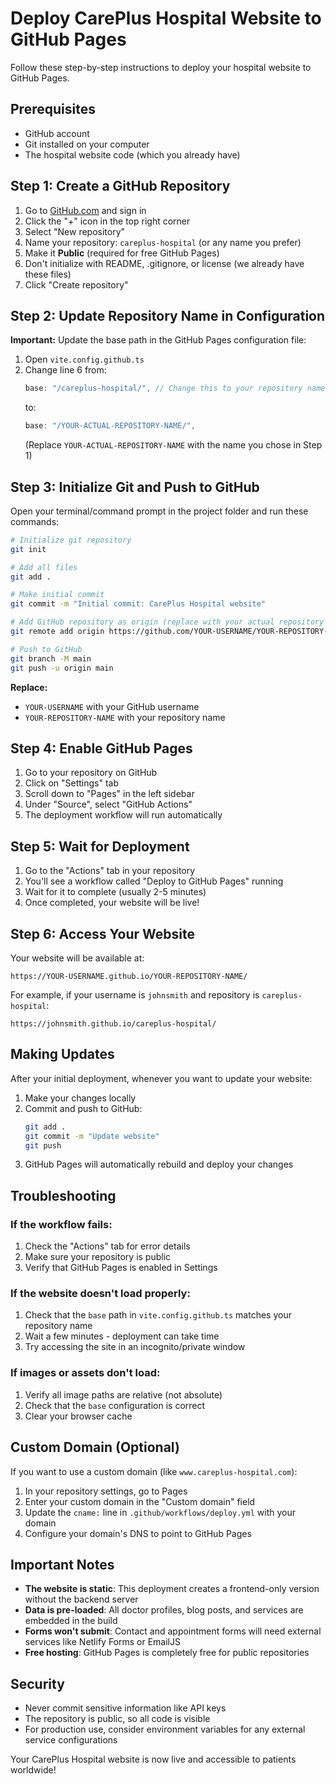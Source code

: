 # Deploy CarePlus Hospital Website to GitHub Pages

Follow these step-by-step instructions to deploy your hospital website to GitHub Pages.

## Prerequisites
- GitHub account
- Git installed on your computer
- The hospital website code (which you already have)

## Step 1: Create a GitHub Repository

1. Go to [GitHub.com](https://github.com) and sign in
2. Click the "+" icon in the top right corner
3. Select "New repository"
4. Name your repository: `careplus-hospital` (or any name you prefer)
5. Make it **Public** (required for free GitHub Pages)
6. Don't initialize with README, .gitignore, or license (we already have these files)
7. Click "Create repository"

## Step 2: Update Repository Name in Configuration

**Important:** Update the base path in the GitHub Pages configuration file:

1. Open `vite.config.github.ts`
2. Change line 6 from:
   ```typescript
   base: "/careplus-hospital/", // Change this to your repository name
   ```
   to:
   ```typescript
   base: "/YOUR-ACTUAL-REPOSITORY-NAME/",
   ```
   (Replace `YOUR-ACTUAL-REPOSITORY-NAME` with the name you chose in Step 1)

## Step 3: Initialize Git and Push to GitHub

Open your terminal/command prompt in the project folder and run these commands:

```bash
# Initialize git repository
git init

# Add all files
git add .

# Make initial commit
git commit -m "Initial commit: CarePlus Hospital website"

# Add GitHub repository as origin (replace with your actual repository URL)
git remote add origin https://github.com/YOUR-USERNAME/YOUR-REPOSITORY-NAME.git

# Push to GitHub
git branch -M main
git push -u origin main
```

**Replace:**
- `YOUR-USERNAME` with your GitHub username
- `YOUR-REPOSITORY-NAME` with your repository name

## Step 4: Enable GitHub Pages

1. Go to your repository on GitHub
2. Click on "Settings" tab
3. Scroll down to "Pages" in the left sidebar
4. Under "Source", select "GitHub Actions"
5. The deployment workflow will run automatically

## Step 5: Wait for Deployment

1. Go to the "Actions" tab in your repository
2. You'll see a workflow called "Deploy to GitHub Pages" running
3. Wait for it to complete (usually 2-5 minutes)
4. Once completed, your website will be live!

## Step 6: Access Your Website

Your website will be available at:
```
https://YOUR-USERNAME.github.io/YOUR-REPOSITORY-NAME/
```

For example, if your username is `johnsmith` and repository is `careplus-hospital`:
```
https://johnsmith.github.io/careplus-hospital/
```

## Making Updates

After your initial deployment, whenever you want to update your website:

1. Make your changes locally
2. Commit and push to GitHub:
   ```bash
   git add .
   git commit -m "Update website"
   git push
   ```
3. GitHub Pages will automatically rebuild and deploy your changes

## Troubleshooting

### If the workflow fails:
1. Check the "Actions" tab for error details
2. Make sure your repository is public
3. Verify that GitHub Pages is enabled in Settings

### If the website doesn't load properly:
1. Check that the `base` path in `vite.config.github.ts` matches your repository name
2. Wait a few minutes - deployment can take time
3. Try accessing the site in an incognito/private window

### If images or assets don't load:
1. Verify all image paths are relative (not absolute)
2. Check that the `base` configuration is correct
3. Clear your browser cache

## Custom Domain (Optional)

If you want to use a custom domain (like `www.careplus-hospital.com`):

1. In your repository settings, go to Pages
2. Enter your custom domain in the "Custom domain" field
3. Update the `cname:` line in `.github/workflows/deploy.yml` with your domain
4. Configure your domain's DNS to point to GitHub Pages

## Important Notes

- **The website is static**: This deployment creates a frontend-only version without the backend server
- **Data is pre-loaded**: All doctor profiles, blog posts, and services are embedded in the build
- **Forms won't submit**: Contact and appointment forms will need external services like Netlify Forms or EmailJS
- **Free hosting**: GitHub Pages is completely free for public repositories

## Security

- Never commit sensitive information like API keys
- The repository is public, so all code is visible
- For production use, consider environment variables for any external service configurations

Your CarePlus Hospital website is now live and accessible to patients worldwide!